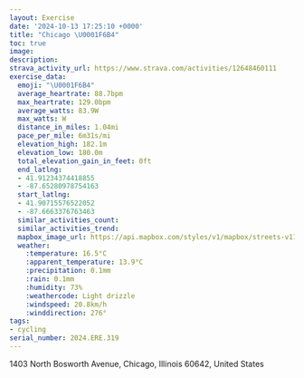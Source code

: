 ```yaml
---
layout: Exercise
date: '2024-10-13 17:25:10 +0000'
title: "Chicago \U0001F6B4"
toc: true
image:
description:
strava_activity_url: https://www.strava.com/activities/12648460111
exercise_data:
  emoji: "\U0001F6B4"
  average_heartrate: 88.7bpm
  max_heartrate: 129.0bpm
  average_watts: 83.9W
  max_watts: W
  distance_in_miles: 1.04mi
  pace_per_mile: 6m31s/mi
  elevation_high: 182.1m
  elevation_low: 180.0m
  total_elevation_gain_in_feet: 0ft
  end_latlng:
  - 41.91234374418855
  - -87.65280978754163
  start_latlng:
  - 41.90715576522052
  - -87.6663376763463
  similar_activities_count:
  similar_activities_trend:
  mapbox_image_url: https://api.mapbox.com/styles/v1/mapbox/streets-v11/static/path-5+787af2-1.0(sgx~FbjavOg%40EiCDeAH%7D%40GgAAKCAEC%7DB%40cDA%7BAIwBD%7BICo%40EsFMy_%40GoLCKAAMBQ%3F),pin-s-s+e5b22e(-87.66642,41.90858),pin-s-f+89ae00(-87.65319999999997,41.91095)/auto/800x800?access_token=pk.eyJ1Ijoiam9zaGJlY2ttYW4iLCJhIjoiY205eWR2aDd1MWZ6djJrbXc4a3M0bWZleiJ9.XiG9OWkNcZk2QzjJbxLB4A
  weather:
    :temperature: 16.5°C
    :apparent_temperature: 13.9°C
    :precipitation: 0.1mm
    :rain: 0.1mm
    :humidity: 73%
    :weathercode: Light drizzle
    :windspeed: 20.8km/h
    :winddirection: 276°
tags:
- cycling
serial_number: 2024.ERE.319
---
```

1403 North Bosworth Avenue, Chicago, Illinois 60642, United States
